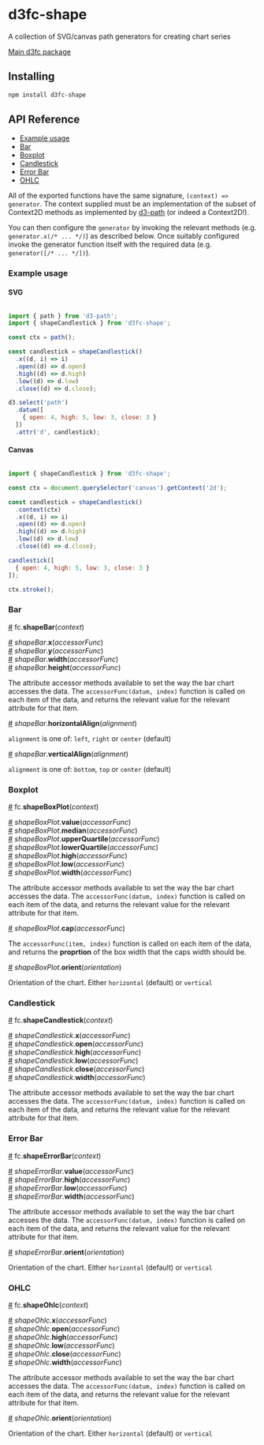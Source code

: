 # d3fc-shape

A collection of SVG/canvas path generators for creating chart series

[Main d3fc package](https://github.com/d3fc/d3fc)

## Installing

```bash
npm install d3fc-shape
```

## API Reference

* [Example usage](#example-usage)
* [Bar](#bar)
* [Boxplot](#boxplot)
* [Candlestick](#candlestick)
* [Error Bar](#error-bar)
* [OHLC](#ohlc)

All of the exported functions have the same signature, `(context) => generator`. The context supplied must be an implementation of the subset of Context2D methods as implemented by [d3-path](https://github.com/d3/d3-path) (or indeed a Context2D!).

You can then configure the `generator` by invoking the relevant methods (e.g. `generator.x(/* ... */)`) as described below. Once suitably configured invoke the generator function itself with the required data (e.g. `generator([/* ... */])`).

### Example usage

#### SVG

```javascript

import { path } from 'd3-path';
import { shapeCandlestick } from 'd3fc-shape';

const ctx = path();

const candlestick = shapeCandlestick()
  .x((d, i) => i)
  .open((d) => d.open)
  .high((d) => d.high)
  .low((d) => d.low)
  .close((d) => d.close);

d3.select('path')
  .datum([
    { open: 4, high: 5, low: 3, close: 3 }
  ])
  .attr('d', candlestick);

```

#### Canvas

```javascript

import { shapeCandlestick } from 'd3fc-shape';

const ctx = document.querySelector('canvas').getContext('2d');

const candlestick = shapeCandlestick()
  .context(ctx)
  .x((d, i) => i)
  .open((d) => d.open)
  .high((d) => d.high)
  .low((d) => d.low)
  .close((d) => d.close);

candlestick([
  { open: 4, high: 5, low: 3, close: 3 }
]);

ctx.stroke();

```

### Bar

<a name="shapeBar" href="#shapeBar">#</a> fc.**shapeBar**(*context*)

<a name="shapeBar_x" href="#shapeBar_x">#</a> *shapeBar*.**x**(*accessorFunc*)  
<a name="shapeBar_y" href="#shapeBar_y">#</a> *shapeBar*.**y**(*accessorFunc*)  
<a name="shapeBar_width" href="#shapeBar_width">#</a> *shapeBar*.**width**(*accessorFunc*)  
<a name="shapeBar_height" href="#shapeBar_height">#</a> *shapeBar*.**height**(*accessorFunc*)  

The attribute accessor methods available to set the way the bar chart accesses the data.
The `accessorFunc(datum, index)` function is called on each item of the data, and returns
the relevant value for the relevant attribute for that item.

<a name="shapeBar_horizontalAlign" href="#shapeBar_horizontalAlign">#</a> *shapeBar*.**horizontalAlign**(*alignment*)  

`alignment` is one of: `left`, `right` or `center` (default)

<a name="shapeBar_verticalAlign" href="#shapeBar_verticalAlign">#</a> *shapeBar*.**verticalAlign**(*alignment*)  

`alignment` is one of: `bottom`, `top` or `center` (default)

### Boxplot

<a name="shapeBoxPlot" href="#shapeBoxPlot">#</a> fc.**shapeBoxPlot**(*context*)

<a name="shapeBoxPlot_value" href="#shapeBoxPlot_value">#</a> *shapeBoxPlot*.**value**(*accessorFunc*)  
<a name="shapeBoxPlot_median" href="#shapeBoxPlot_median">#</a> *shapeBoxPlot*.**median**(*accessorFunc*)  
<a name="shapeBoxPlot_upperQuartile" href="#shapeBoxPlot_upperQuartile">#</a> *shapeBoxPlot*.**upperQuartile**(*accessorFunc*)  
<a name="shapeBoxPlot_lowerQuartile" href="#shapeBoxPlot_lowerQuartile">#</a> *shapeBoxPlot*.**lowerQuartile**(*accessorFunc*)  
<a name="shapeBoxPlot_high" href="#shapeBoxPlot_high">#</a> *shapeBoxPlot*.**high**(*accessorFunc*)  
<a name="shapeBoxPlot_low" href="#shapeBoxPlot_low">#</a> *shapeBoxPlot*.**low**(*accessorFunc*)  
<a name="shapeBoxPlot_width" href="#shapeBoxPlot_width">#</a> *shapeBoxPlot*.**width**(*accessorFunc*)  

The attribute accessor methods available to set the way the bar chart accesses the data.
The `accessorFunc(datum, index)` function is called on each item of the data, and returns
the relevant value for the relevant attribute for that item.

<a name="shapeBoxPlot_cap" href="#shapeBoxPlot_cap">#</a> *shapeBoxPlot*.**cap**(*accessorFunc*)  

The `accessorFunc(item, index)` function is called on each item of the data, and returns
the **proprtion** of the box width that the caps width should be.

<a name="shapeBoxPlot_orient" href="#shapeBoxPlot_orient">#</a> *shapeBoxPlot*.**orient**(*orientation*)  

Orientation of the chart. Either `horizontal` (default) or `vertical`

### Candlestick

<a name="shapeCandlestick" href="#shapeCandlestick">#</a> fc.**shapeCandlestick**(*context*)

<a name="shapeCandlestick_x" href="#shapeCandlestick_x">#</a> *shapeCandlestick*.**x**(*accessorFunc*)  
<a name="shapeCandlestick_open" href="#shapeCandlestick_open">#</a> *shapeCandlestick*.**open**(*accessorFunc*)  
<a name="shapeCandlestick_high" href="#shapeCandlestick_high">#</a> *shapeCandlestick*.**high**(*accessorFunc*)  
<a name="shapeCandlestick_low" href="#shapeCandlestick_low">#</a> *shapeCandlestick*.**low**(*accessorFunc*)  
<a name="shapeCandlestick_close" href="#shapeCandlestick_close">#</a> *shapeCandlestick*.**close**(*accessorFunc*)  
<a name="shapeCandlestick_width" href="#shapeCandlestick_width">#</a> *shapeCandlestick*.**width**(*accessorFunc*)  

The attribute accessor methods available to set the way the bar chart accesses the data.
The `accessorFunc(datum, index)` function is called on each item of the data, and returns
the relevant value for the relevant attribute for that item.

### Error Bar

<a name="shapeErrorBar" href="#shapeErrorBar">#</a> fc.**shapeErrorBar**(*context*)

<a name="shapeErrorBar_value" href="#shapeErrorBar_value">#</a> *shapeErrorBar*.**value**(*accessorFunc*)  
<a name="shapeErrorBar_high" href="#shapeErrorBar_high">#</a> *shapeErrorBar*.**high**(*accessorFunc*)  
<a name="shapeErrorBar_low" href="#shapeErrorBar_low">#</a> *shapeErrorBar*.**low**(*accessorFunc*)  
<a name="shapeErrorBar_width" href="#shapeErrorBar_width">#</a> *shapeErrorBar*.**width**(*accessorFunc*)  

The attribute accessor methods available to set the way the bar chart accesses the data.
The `accessorFunc(datum, index)` function is called on each item of the data, and returns
the relevant value for the relevant attribute for that item.

<a name="shapeErrorBar_orient" href="#shapeErrorBar_orient">#</a> *shapeErrorBar*.**orient**(*orientation*)  

Orientation of the chart. Either `horizontal` (default) or `vertical`

### OHLC

<a name="shapeOhlc" href="#shapeOhlc">#</a> fc.**shapeOhlc**(*context*)

<a name="shapeOhlc_x" href="#shapeOhlc_x">#</a> *shapeOhlc*.**x**(*accessorFunc*)  
<a name="shapeOhlc_open" href="#shapeOhlc_open">#</a> *shapeOhlc*.**open**(*accessorFunc*)  
<a name="shapeOhlc_high" href="#shapeOhlc_high">#</a> *shapeOhlc*.**high**(*accessorFunc*)  
<a name="shapeOhlc_low" href="#shapeOhlc_low">#</a> *shapeOhlc*.**low**(*accessorFunc*)  
<a name="shapeOhlc_close" href="#shapeOhlc_close">#</a> *shapeOhlc*.**close**(*accessorFunc*)  
<a name="shapeOhlc_width" href="#shapeOhlc_width">#</a> *shapeOhlc*.**width**(*accessorFunc*)  

The attribute accessor methods available to set the way the bar chart accesses the data.
The `accessorFunc(datum, index)` function is called on each item of the data, and returns
the relevant value for the relevant attribute for that item.

<a name="shapeOhlc_orient" href="#shapeOhlc_orient">#</a> *shapeOhlc*.**orient**(*orientation*)  

Orientation of the chart. Either `horizontal` (default) or `vertical`
